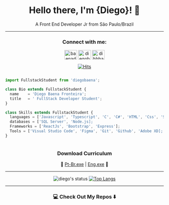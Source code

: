 <div align="center">

# Hello there, I'm {Diego}! 👋 
A Front End Developer Jr from São Paulo/Brazil

</div>

---
  
  
<h3 align="center">Connect with me:</h3>
<p align="center">
<a href="https://twitter.com/baenadih" target="blank"><img align="center" src="https://cdn.jsdelivr.net/npm/simple-icons@3.0.1/icons/twitter.svg" alt="baenadih" height="30" width="40" /></a>
<a href="https://linkedin.com/in/diegobaena" target="blank"><img align="center" src="https://cdn.jsdelivr.net/npm/simple-icons@3.0.1/icons/linkedin.svg" alt="diegobaena" height="30" width="40" /></a>
<a href="https://instagram.com/dihhbaena" target="blank"><img align="center" src="https://cdn.jsdelivr.net/npm/simple-icons@3.0.1/icons/instagram.svg" alt="dihhbaena" height="30" width="40" /></a>
</p>


<div align="center">


[![Hits](https://hits.seeyoufarm.com/api/count/incr/badge.svg?url=https%3A%2F%2Fgithub.com%2Fdiegobaena89&count_bg=%233D76C8&title_bg=%23555555&icon=&icon_color=%23E7E7E7&title=visits&edge_flat=false)](https://hits.seeyoufarm.com)


</div>

```javascript

import FullstackStudent from 'diegobaena';

class Bio extends FullstackStudent {
  name    = 'Diego Baena Fronteira';
  title   = ' FullStack Developer Student';
}

class Skills extends FullstackStudent {
  languages = ['Javascript', 'Typescript', 'C', 'C#', 'HTML', 'Css', 'Sass'];
  databases = ['SQL Server', 'Node.js];
  Frameworks = ['ReactJs', 'Bootstrap', 'Express'];
  Tools = ['Visual Studio Code', 'Figma', 'Git', 'Github', 'Adobe XD];
}
  


```
<div align="center">

  ### **Download Curriculum**
  🔽  [Pt-Br.exe](https://drive.google.com/file/d/18iIRAZo_kw4X0bsv9sC-GrovtkVA1wKa/view?usp=sharing) |  [Eng.exe](https://drive.google.com/file/d/1O931vnfxBk7fN6pvAPZaSda4PE742ifq/view?usp=sharing)  🔽 


</div>


---
<div align="center">


![diego's status](https://github-readme-stats.vercel.app/api?username=diegobaena89&&theme=dark&show_show_icons=true) [![Top Langs](https://github-readme-stats.vercel.app/api/top-langs/?username=diegobaena89&langs_count=7&hide=html&theme=dark&layout=compact)](https://github.com/diegobaena89/github-readme-stats)


</div>

---

### <div align="center"> 💻 Check Out My Repos ⬇️ </div>
